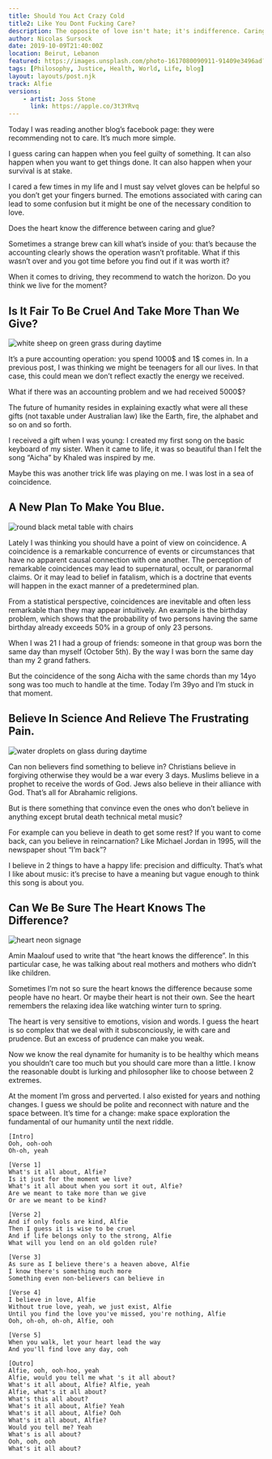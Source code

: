 ```yaml
---
title: Should You Act Crazy Cold 
title2: Like You Dont Fucking Care?
description: The opposite of love isn't hate; it's indifference. Caring has a price but what I've learned is that it's the only way to learn something.
author: Nicolas Sursock
date: 2019-10-09T21:40:00Z
location: Beirut, Lebanon
featured: https://images.unsplash.com/photo-1617080090911-91409e3496ad?ixlib=rb-4.0.3&ixid=MnwxMjA3fDB8MHxwaG90by1wYWdlfHx8fGVufDB8fHx8&auto=format&fit=crop
tags: [Philosophy, Justice, Health, World, Life, blog]
layout: layouts/post.njk
track: Alfie
versions:
    - artist: Joss Stone
      link: https://apple.co/3t3YRvq
---
```


Today I was reading another blog’s facebook page: they were recommending not to care. It’s much more simple.

I guess caring can happen when you feel guilty of something. It can also happen when you want to get things done. It can also happen when your survival is at stake.

I cared a few times in my life and I must say velvet gloves can be helpful so you don’t get your fingers burned. The emotions associated with caring can lead to some confusion but it might be one of the necessary condition to love.

Does the heart know the difference between caring and glue?

Sometimes a strange brew can kill what’s inside of you: that’s because the accounting clearly shows the operation wasn’t profitable. What if this wasn’t over and you got time before you find out if it was worth it?

When it comes to driving, they recommend to watch the horizon. Do you think we live for the moment?

## Is It Fair To Be Cruel And Take More Than We Give?

<aside class="md:-mr-56 md:float-right w-full md:w-2/3 md:px-8">
  <img x-intersect.once.ratio-0="$el.src = $el.dataset.src" class="rounded-lg" alt="white sheep on green grass during daytime" data-src="https://images.unsplash.com/photo-1484557985045-edf25e08da73?ixlib=rb-4.0.3&ixid=MnwxMjA3fDB8MHxwaG90by1wYWdlfHx8fGVufDB8fHx8&auto=format&fit=crop&q=80&w=800&h=600">
</aside>

It’s a pure accounting operation: you spend 1000$ and 1$ comes in. In a previous post, I was thinking we might be teenagers for all our lives. In that case, this could mean we don’t reflect exactly the energy we received.

What if there was an accounting problem and we had received 5000$?

The future of humanity resides in explaining exactly what were all these gifts (not taxable under Australian law) like the Earth, fire, the alphabet and so on and so forth.

I received a gift when I was young: I created my first song on the basic keyboard of my sister. When it came to life, it was so beautiful than I felt the song “Aicha” by Khaled was inspired by me.

Maybe this was another trick life was playing on me. I was lost in a sea of coincidence.

## A New Plan To Make You Blue.

<aside class="md:-ml-56 md:float-left w-full md:w-2/3 md:px-8">
  <img x-intersect.once.ratio-0="$el.src = $el.dataset.src" class="rounded-lg" alt="round black metal table with chairs" data-src="https://images.unsplash.com/photo-1520176501380-9a174bf7c783?ixlib=rb-4.0.3&ixid=MnwxMjA3fDB8MHxwaG90by1wYWdlfHx8fGVufDB8fHx8&auto=format&fit=crop&q=80&w=800&h=600">
</aside>

Lately I was thinking you should have a point of view on coincidence. A coincidence is a remarkable concurrence of events or circumstances that have no apparent causal connection with one another. The perception of remarkable coincidences may lead to supernatural, occult, or paranormal claims. Or it may lead to belief in fatalism, which is a doctrine that events will happen in the exact manner of a predetermined plan.

From a statistical perspective, coincidences are inevitable and often less remarkable than they may appear intuitively. An example is the birthday problem, which shows that the probability of two persons having the same birthday already exceeds 50% in a group of only 23 persons.

When I was 21 I had a group of friends: someone in that group was born the same day than myself (October 5th). By the way I was born the same day than my 2 grand fathers.

But the coincidence of the song Aicha with the same chords than my 14yo song was too much to handle at the time. Today I’m 39yo and I’m stuck in that moment.

## Believe In Science And Relieve The Frustrating Pain.

<aside class="md:-mr-56 md:float-right w-full md:w-2/3 md:px-8">
  <img x-intersect.once.ratio-0="$el.src = $el.dataset.src" class="rounded-lg" alt="water droplets on glass during daytime" data-src="https://images.unsplash.com/photo-1628595351029-c2bf17511435?ixlib=rb-4.0.3&ixid=MnwxMjA3fDB8MHxwaG90by1wYWdlfHx8fGVufDB8fHx8&auto=format&fit=crop&q=80&w=800&h=600">
</aside>

Can non believers find something to believe in? Christians believe in forgiving otherwise they would be a war every 3 days. Muslims believe in a prophet to receive the words of God. Jews also believe in their alliance with God. That’s all for Abrahamic religions.

But is there something that convince even the ones who don’t believe in anything except brutal death technical metal music?

For example can you believe in death to get some rest? If you want to come back, can you believe in reincarnation? Like Michael Jordan in 1995, will the newspaper shout “I’m back”?

I believe in 2 things to have a happy life: precision and difficulty. That’s what I like about music: it’s precise to have a meaning but vague enough to think this song is about you.

## Can We Be Sure The Heart Knows The Difference?

<aside class="md:-ml-56 md:float-left w-full md:w-2/3 md:px-8">
  <img x-intersect.once.ratio-0="$el.src = $el.dataset.src" class="rounded-lg" alt="heart neon signage" data-src="https://images.unsplash.com/photo-1543121955-8dfb9e9e255f?ixlib=rb-4.0.3&ixid=MnwxMjA3fDB8MHxwaG90by1wYWdlfHx8fGVufDB8fHx8&auto=format&fit=crop&q=80&w=800&h=600">
</aside>

Amin Maalouf used to write that “the heart knows the difference”. In this particular case, he was talking about real mothers and mothers who didn’t like children.

Sometimes I’m not so sure the heart knows the difference because some people have no heart. Or maybe their heart is not their own. See the heart remembers the relaxing idea like watching winter turn to spring.

The heart is very sensitive to emotions, vision and words. I guess the heart is so complex that we deal with it subsconciously, ie with care and prudence. But an excess of prudence can make you weak.

Now we know the real dynamite for humanity is to be healthy which means you shouldn’t care too much but you should care more than a little. I know the reasonable doubt is lurking and philosopher like to choose between 2 extremes.

At the moment I’m gross and perverted. I also existed for years and nothing changes. I guess we should be polite and reconnect with nature and the space between. It’s time for a change: make space exploration the fundamental of our humanity until the next riddle.

```
[Intro]
Ooh, ooh-ooh
Oh-oh, yeah

[Verse 1]
What's it all about, Alfie?
Is it just for the moment we live?
What's it all about when you sort it out, Alfie?
Are we meant to take more than we give
Or are we meant to be kind?

[Verse 2]
And if only fools are kind, Alfie
Then I guess it is wise to be cruel
And if life belongs only to the strong, Alfie
What will you lend on an old golden rule?

[Verse 3]
As sure as I believe there's a heaven above, Alfie
I know there's something much more
Something even non-believers can believe in

[Verse 4]
I believe in love, Alfie
Without true love, yeah, we just exist, Alfie
Until you find the love you've missed, you're nothing, Alfie
Ooh, oh-oh, oh-oh, Alfie, ooh

[Verse 5]
When you walk, let your heart lead the way
And you'll find love any day, ooh

[Outro]
Alfie, ooh, ooh-hoo, yeah
Alfie, would you tell me what 's it all about?
What's it all about, Alfie? Alfie, yeah
Alfie, what's it all about?
What's this all about?
What's it all about, Alfie? Yeah
What's it all about, Alfie? Ooh
What's it all about, Alfie?
Would you tell me? Yeah
What's is all about?
Ooh, ooh, ooh
What's it all about?
```
